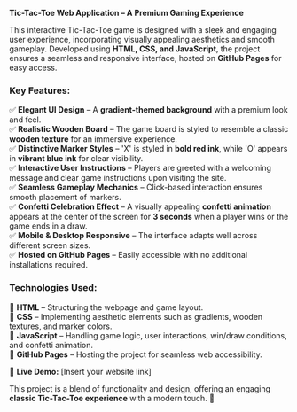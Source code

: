 **Tic-Tac-Toe Web Application – A Premium Gaming Experience**  

This interactive Tic-Tac-Toe game is designed with a sleek and engaging user experience, incorporating visually appealing aesthetics and smooth gameplay. Developed using **HTML, CSS, and JavaScript**, the project ensures a seamless and responsive interface, hosted on **GitHub Pages** for easy access.  

### **Key Features:**  

✅ **Elegant UI Design** – A **gradient-themed background** with a premium look and feel.  
✅ **Realistic Wooden Board** – The game board is styled to resemble a classic **wooden texture** for an immersive experience.  
✅ **Distinctive Marker Styles** – 'X' is styled in **bold red ink**, while 'O' appears in **vibrant blue ink** for clear visibility.  
✅ **Interactive User Instructions** – Players are greeted with a welcoming message and clear game instructions upon visiting the site.  
✅ **Seamless Gameplay Mechanics** – Click-based interaction ensures smooth placement of markers.  
✅ **Confetti Celebration Effect** – A visually appealing **confetti animation** appears at the center of the screen for **3 seconds** when a player wins or the game ends in a draw.  
✅ **Mobile & Desktop Responsive** – The interface adapts well across different screen sizes.  
✅ **Hosted on GitHub Pages** – Easily accessible with no additional installations required.  

### **Technologies Used:**  

🔹 **HTML** – Structuring the webpage and game layout.  
🔹 **CSS** – Implementing aesthetic elements such as gradients, wooden textures, and marker colors.  
🔹 **JavaScript** – Handling game logic, user interactions, win/draw conditions, and confetti animation.  
🔹 **GitHub Pages** – Hosting the project for seamless web accessibility.  

📌 **Live Demo:** [Insert your website link]  

This project is a blend of functionality and design, offering an engaging **classic Tic-Tac-Toe experience** with a modern touch. 🚀
